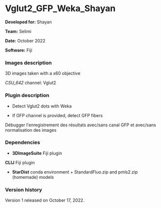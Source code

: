 # Vglut2_GFP_Weka_Shayan

**Developed for:** Shayan

**Team:** Selimi

**Date:** October 2022

**Software:** Fiji

### Images description

3D images taken with a x60 objective

*CSU_642* channel: Vglut2

### Plugin description

* Detect Vglut2 dots with Weka

* If GFP channel is provided, detect GFP fibers

Débugger l'enregistrement des résultats avec/sans canal GFP et avec/sans normalisation des images



### Dependencies

* **3DImageSuite** Fiji plugin

**CLIJ** Fiji plugin

* **StarDist** conda environment + StandardFluo.zip and pmls2.zip (homemade) models

### Version history

Version 1 released on October 17, 2022.
